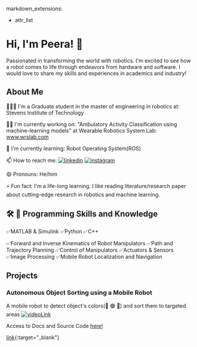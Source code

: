 markdown_extensions:
  - attr_list


# Hi, I'm Peera! 👋

Passionated in transforming the world with robotics. I'm excited to see how a robot comes to life through endeavors from hardware and software. I would love to share my skills and experiences in academics and industry!


## About Me
👨🏼‍🎓 I'm a Graduate student in the master of engineering in robotics at: Stevens Institute of Technology

👩‍💻 I'm currently working on: "Ambulatory Activity Classification using machine-learning models" at Wearable Robotics System Lab: www.wrslab.com

🧠 I'm currently learning: Robot Operating System(ROS)

📫 How to reach me: [![linkedin](https://img.shields.io/badge/linkedin-0A66C2?style=for-the-badge&logo=linkedin&logoColor=white)](https://www.linkedin.com/in/peera-tienthong-a01b12142/)
[![instagram](https://img.shields.io/badge/instagram-1DA1F2?style=for-the-badge&logo=instagram)](https://www.instagram.com/pheera.t/?igshid=NDk5N2NlZjQ%3D)

😄 Pronouns: He/him

⚡️ Fun fact: I'm a life-long learning. I like reading literature/research paper about cutting-edge research in robotics and machine learning.


## 🛠 🤖 Programming Skills and Knowledge
✅MATLAB & Simulink ✅Python ✅C++ 

✅Forward and Inverse Kinematics of Robot Manipulators
✅Path and Trajectory Planning
✅Control of Manipulators
✅Actuators & Sensors ✅Image Processing
✅Mobile Robot Localization and Navigation

## Projects
### Autonomous Object Sorting using a Mobile Robot
A mobile robot to detect object's colors(🔴 🟢 🔵) and sort them to targeted areas
[![videoLink](https://res.cloudinary.com/marcomontalbano/image/upload/v1676046212/video_to_markdown/images/google-drive--1SFHJdntaNF5QyVEqYmGJN-BL9K2iki5I-c05b58ac6eb4c4700831b2b3070cd403.jpg)](https://drive.google.com/file/d/1SFHJdntaNF5QyVEqYmGJN-BL9K2iki5I/view "videoLink")

Access to Docs and Source Code [here!](https://github.com/ptientho/Intro-to-robotics/tree/master/final%20project)

[link](https://github.com/ptientho/Intro-to-robotics/tree/master/final%20project){:target="_blank"}
